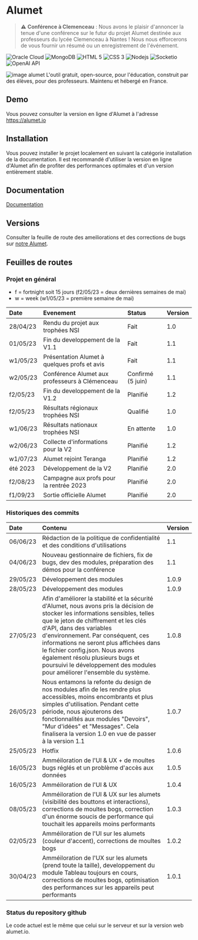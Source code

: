 
# Alumet
> :warning: **Conférence à Clemenceau** : Nous avons le plaisir d'annoncer la tenue d'une conférence sur le futur du projet Alumet destinée aux professeurs du lycée Clemenceau à Nantes ! Nous nous efforcerons de vous fournir un résumé ou un enregistrement de l'événement.
<div>
  <img href="https://www.oracle.com/fr/cloud/" alt="Oracle Cloud" src="https://img.shields.io/badge/Oracle-F80000?style=for-the-badge&logo=Oracle&logoColor=white">
  <img href="https://www.mongodb.com/" alt="MongoDB" src="https://img.shields.io/badge/MongoDB-4EA94B?style=for-the-badge&logo=mongodb&logoColor=white">
  <img alt="HTML 5" src="https://img.shields.io/badge/-HTML5-F06529?logo=html5&logoColor=FFFFFF&style=for-the-badge">
  <img alt="CSS 3" src="https://img.shields.io/badge/-CSS%203-2965f1?logo=css3&logoColor=FFFFFF&style=for-the-badge">
  <img alt="Nodejs" src="https://img.shields.io/badge/Node.js-339933?style=for-the-badge&logo=nodedotjs&logoColor=white">
  <img alt="Socketio" src="https://img.shields.io/badge/Socket.io-010101?&style=for-the-badge&logo=Socket.io&logoColor=white">
  <img href="https://openai.com/" alt="OpenAI API" src="https://img.shields.io/badge/-OPENAI%20API-1ea47f?logo=openai&logoColor=FFFFFF&style=for-the-badge">
</div>


![image alumet](https://i.imgur.com/M5eR3qC.png)
L'outil gratuit, open-source, pour l'éducation, construit par des élèves, pour des professeurs. Maintenu et hébergé en France.

## Demo

Vous pouvez consulter la version en ligne d'Alumet à l'adresse https://alumet.io

## Installation

Vous pouvez installer le projet localement en suivant la catégorie installation de la documentation.
Il est recommandé d'utiliser la version en ligne d'Alumet afin de profiter des performances optimales et d'un version entièrement stable.

## Documentation

[Documentation](https://doc.alumet.io/)

## Versions 
Consulter la feuille de route des ameiliorations et des corrections de bugs sur [notre Alumet](https://www.alumet.io/portal/644ceac3a200f23b168d6635).

## Feuilles de routes

### Projet en général
- f = fortnight soit 15 jours (f2/05/23 = deux dernières semaines de mai)
- w = week (w1/05/23 = première semaine de mai)

| Date      | Evenement                                  | Status    | Version |
| :-------- | :---------------------------------------- | :--------| :-------|
| 28/04/23  | Rendu du projet aux trophées NSI           | Fait     | 1.0     |
| 01/05/23  | Fin du developpement de la V1.1            | Fait | 1.1     |
| w1/05/23  | Présentation Alumet à quelques profs et avis | Fait | 1.1     |
| w2/05/23  | Conférence Alumet aux professeurs à Clémenceau | Confirmé (5 juin) | 1.1 |
| f2/05/23  | Fin du developpement de la V1.2            | Planifié | 1.2     |
| f2/05/23  | Résultats régionaux trophées NSI           | Qualifié | 1.0  |
| w1/06/23  | Résultats nationaux trophées NSI           | En attente | 1.0  |
| w2/06/23  | Collecte d'informations pour la V2         | Planifié | 1.2     |
| w1/07/23  | Alumet rejoint Teranga                     | Planifié | 1.2     |
| été 2023  | Développement de la V2                     | Planifié | 2.0     |
| f2/08/23  | Campagne aux profs pour la rentrée 2023     | Planifié | 2.0     |
| f1/09/23  | Sortie officielle Alumet                   | Planifié | 2.0     |


### Historiques des commits
| Date      | Contenu                                   | Version  |
| :-------- | :---------------------------------------- | :------- |
| 06/06/23  | Rédaction de la politique de confidentialité et des conditions d'utilisations | 1.1 |
| 04/06/23  | Nouveau gestionnaire de fichiers, fix de bugs, dev des modules, préparation des démos pour la conférence | 1.1  |
| 29/05/23  | Développement des modules | 1.0.9  |
| 28/05/23  | Développement des modules | 1.0.9  |
| 27/05/23  | Afin d'améliorer la stabilité et la sécurité d'Alumet, nous avons pris la décision de stocker les informations sensibles, telles que le jeton de chiffrement et les clés d'API, dans des variables d'environnement. Par conséquent, ces informations ne seront plus affichées dans le fichier config.json. Nous avons également résolu plusieurs bugs et poursuivi le développement des modules pour améliorer l'ensemble du système. | 1.0.8  |
| 26/05/23  | Nous entamons la refonte du design de nos modules afin de les rendre plus accessibles, moins encombrants et plus simples d'utilisation. Pendant cette période, nous ajouterons des fonctionnalités aux modules "Devoirs", "Mur d'idées" et "Messages". Cela finalisera la version 1.0 en vue de passer à la version 1.1 | 1.0.7  |
| 25/05/23  | Hotfix | 1.0.6  |
| 16/05/23  | Amméiloration de l'UI & UX + de moultes bugs réglés et un problème d'accès aux données | 1.0.5   |
| 16/05/23  | Amméiloration de l'UI & UX | 1.0.4   |
| 08/05/23  | Amméiloration de l'UI & UX sur les alumets (visibilité des bouttons et interactions), corrections de moultes bogs, correction d'un énorme soucis de performance qui touchait les appareils moins performants | 1.0.3   |
| 02/05/23  | Amméiloration de l'UI sur les alumets (couleur d'accent), corrections de moultes bogs | 1.0.2   |
| 30/04/23  | Amméiloration de l'UX sur les alumets (prend toute la taille), developpement du module Tableau toujours en cours, corrections de moultes bogs, optimisation des performances sur les appareils peut performants | 1.0.1    |

### Status du repository github
Le code actuel est le même que celui sur le serveur et sur la version web alumet.io.

